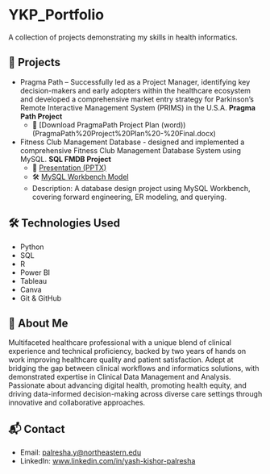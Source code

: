 # YKP_Portfolio
A collection of projects demonstrating my skills in health informatics.

## 📂 Projects
- Pragma Path – Successfully led as a Project Manager, identifying key decision-makers and early adopters within the healthcare ecosystem and 
developed a comprehensive market entry strategy for Parkinson’s Remote Interactive Management System (PRIMS) in the U.S.A.
**Pragma Path Project**
  - 📄 [Download PragmaPath Project Plan (word))(PragmaPath%20Project%20Plan%20-%20Final.docx)
- Fitness Club Management Database - designed and implemented a comprehensive Fitness Club Management Database System using MySQL.
 **SQL FMDB Project**
  - 📄 [Presentation (PPTX)](SQL%20FMDB%20project.pptx)
  - 🛠️ [MySQL Workbench Model](SQL%20FMDB.mwb)
  - Description: A database design project using MySQL Workbench, covering forward engineering, ER modeling, and querying.


## 🛠️ Technologies Used
- Python
- SQL 
- R
- Power BI
- Tableau
- Canva
- Git & GitHub


## 👤 About Me
Multifaceted healthcare professional with a unique blend of clinical experience and technical proficiency, backed by two years of hands
on work improving healthcare quality and patient satisfaction. Adept at bridging the gap between clinical workflows and informatics 
solutions, with demonstrated expertise in Clinical Data Management and Analysis. Passionate about advancing digital health, promoting 
health equity, and driving data-informed decision-making across diverse care settings through innovative and collaborative approaches.
## 📬 Contact
- Email: palresha.y@northeastern.edu
- LinkedIn: www.linkedin.com/in/yash-kishor-palresha
